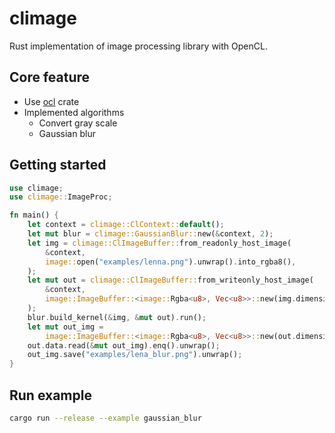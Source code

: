 # climage

Rust implementation of image processing library with OpenCL.

## Core feature

* Use [ocl](https://github.com/cogciprocate/ocl) crate
* Implemented algorithms
  * Convert gray scale
  * Gaussian blur

## Getting started

```rust
use climage;
use climage::ImageProc;

fn main() {
    let context = climage::ClContext::default();
    let mut blur = climage::GaussianBlur::new(&context, 2);
    let img = climage::ClImageBuffer::from_readonly_host_image(
        &context,
        image::open("examples/lenna.png").unwrap().into_rgba8(),
    );
    let mut out = climage::ClImageBuffer::from_writeonly_host_image(
        &context,
        image::ImageBuffer::<image::Rgba<u8>, Vec<u8>>::new(img.dimensions().0, img.dimensions().1),
    );
    blur.build_kernel(&img, &mut out).run();
    let mut out_img =
        image::ImageBuffer::<image::Rgba<u8>, Vec<u8>>::new(out.dimensions().0, out.dimensions().1);
    out.data.read(&mut out_img).enq().unwrap();
    out_img.save("examples/lena_blur.png").unwrap();
}
```

## Run example

```sh
cargo run --release --example gaussian_blur
```
